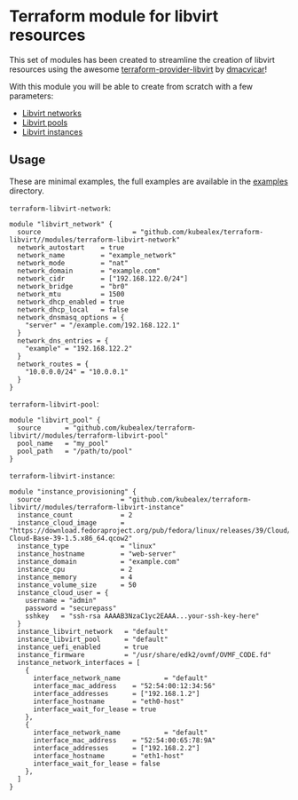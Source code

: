 # Terraform module for libvirt resources

This set of modules has been created to streamline the creation of libvirt resources using the awesome [terraform-provider-libvirt](https://github.com/dmacvicar/terraform-provider-libvirt) by [dmacvicar](https://github.com/dmacvicar)!

With this module you will be able to create from scratch with a few parameters:

- [Libvirt networks](./modules/terraform-libvirt-network/)
- [Libvirt pools](./modules/terraform-libvirt-pool/)
- [Libvirt instances](./modules/terraform-libvirt-instance/)

## Usage

These are minimal examples, the full examples are available in the [examples](./examples/) directory.

`terraform-libvirt-network`:

```hcl
module "libvirt_network" {
  source                       = "github.com/kubealex/terraform-libvirt//modules/terraform-libvirt-network"
  network_autostart    = true
  network_name         = "example_network"
  network_mode         = "nat"
  network_domain       = "example.com"
  network_cidr         = ["192.168.122.0/24"]
  network_bridge       = "br0"
  network_mtu          = 1500
  network_dhcp_enabled = true
  network_dhcp_local   = false
  network_dnsmasq_options = {
    "server" = "/example.com/192.168.122.1"
  }
  network_dns_entries = {
    "example" = "192.168.122.2"
  }
  network_routes = {
    "10.0.0.0/24" = "10.0.0.1"
  }
}
```

`terraform-libvirt-pool`:

```hcl
module "libvirt_pool" {
  source      = "github.com/kubealex/terraform-libvirt//modules/terraform-libvirt-pool"
  pool_name   = "my_pool"
  pool_path   = "/path/to/pool"
}
```

`terraform-libvirt-instance`:

```hcl
module "instance_provisioning" {
  source                    = "github.com/kubealex/terraform-libvirt//modules/terraform-libvirt-instance"
  instance_count            = 2
  instance_cloud_image      = "https://download.fedoraproject.org/pub/fedora/linux/releases/39/Cloud/x86_64/images/Fedora-Cloud-Base-39-1.5.x86_64.qcow2"
  instance_type             = "linux"
  instance_hostname         = "web-server"
  instance_domain           = "example.com"
  instance_cpu              = 2
  instance_memory           = 4
  instance_volume_size      = 50
  instance_cloud_user = {
    username = "admin"
    password = "securepass"
    sshkey   = "ssh-rsa AAAAB3NzaC1yc2EAAA...your-ssh-key-here"
  }
  instance_libvirt_network   = "default"
  instance_libvirt_pool      = "default"
  instance_uefi_enabled      = true
  instance_firmware          = "/usr/share/edk2/ovmf/OVMF_CODE.fd"
  instance_network_interfaces = [
    {
      interface_network_name           = "default"
      interface_mac_address    = "52:54:00:12:34:56"
      interface_addresses      = ["192.168.1.2"]
      interface_hostname       = "eth0-host"
      interface_wait_for_lease = true
    },
    {
      interface_network_name           = "default"
      interface_mac_address    = "52:54:00:65:78:9A"
      interface_addresses      = ["192.168.2.2"]
      interface_hostname       = "eth1-host"
      interface_wait_for_lease = false
    },
  ]
}
```

